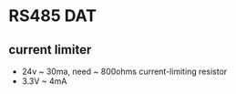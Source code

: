 
# RS485 DAT 

## current limiter 
- 24v ~ 30ma, need ~ 800ohms current-limiting resistor
- 3.3V ~ 4mA